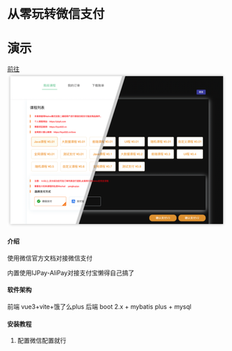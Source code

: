 # 从零玩转微信支付

# 演示
[前往](https://lzys522.cn/wx/)
![输入图片说明](wx-play-ui/public/image2.png)



#### 介绍
使用微信官方文档对接微信支付

内置使用IJPay-AliPay对接支付宝懒得自己搞了

#### 软件架构
前端 vue3+vite+饿了么plus
后端 boot 2.x + mybatis plus + mysql 


#### 安装教程

1.  配置微信配置就行

